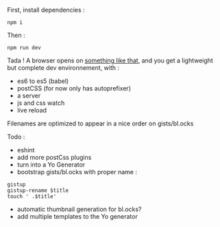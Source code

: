 
First, install dependencies :
```
npm i
```

Then :
```
npm run dev
```

Tada ! A browser opens on [something like that](http://bl.ocks.org/nerik/22d1b831133180adcd66), and you get a lightweight but complete dev environnement, with :
- es6 to es5 (babel)
- postCSS (for now only has autoprefixer)
- a server
- js and css watch
- live reload

Filenames are optimized to appear in a nice order on gists/bl.ocks

Todo :
- eshint
- add more postCss plugins
- turn into a Yo Generator
- bootstrap gists/bl.ocks with proper name :
```
gistup
gistup-rename $title
touch ' .$title'
```
- automatic thumbnail generation for bl.ocks?
- add multiple templates to the Yo generator
